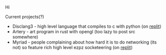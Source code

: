 
Hi

Current projects(?)

- Disclang3 - high level language that compiles to c with python (on [replit](https://replit.com/@WellSilver/Disclang3#main.py))
- Artery - art program in rust with opengl (too lazy to post src somewhere)
- Myriad - people complaining about how hard it is to do networking (its not) so feature rich high level ezpz socketeering (on [replit](https://replit.com/@WellSilver/Myriad#main.py))
